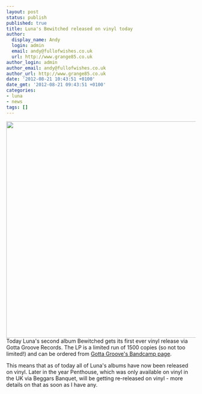 ```yaml
---
layout: post
status: publish
published: true
title: Luna's Bewitched released on vinyl today
author:
  display_name: Andy
  login: admin
  email: andy@fullofwishes.co.uk
  url: http://www.grange85.co.uk
author_login: admin
author_email: andy@fullofwishes.co.uk
author_url: http://www.grange85.co.uk
date: '2012-08-21 10:43:51 +0100'
date_gmt: '2012-08-21 09:43:51 +0100'
categories:
- luna
- news
tags: []
---
```

<p><img alt="" src="http://media.fullofwishes.co.uk/02-luna/pictures/jds_bewitched1.jpg" title="Beiwtched unboxed" class="aligncenter" width="550" height="574" /><br />
Today Luna's second album Bewitched gets its first ever vinyl release via Gotta Groove Records. The LP is a limited run of 1500 copies (so not too limited!) and can be ordered from <a href="http://gottagrooverecords.bandcamp.com/album/luna-bewitched-on-vinyl">Gotta Groove's Bandcamp page</a>. </p>
<p>This means that as of today all of Luna's albums have now been released on vinyl. Later in the year Penthouse, which was only available on vinyl in the UK via Beggars Banquet, will be getting re-released on vinyl - more details on that as soon as I have any.</p>
